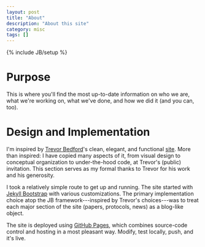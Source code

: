 ```yaml
---
layout: post
title: "About"
description: "About this site"
category: misc
tags: []
---
```

{% include JB/setup %}

# Purpose

This is where you'll find the most up-to-date information on who we are, what we're working on, what we've done, and how we did it (and you can, too).


# Design and Implementation

I'm inspired by [Trevor Bedford]'s clean, elegant, and functional [site][1]. More than inspired: I have copied many aspects of it, from visual design to conceptual organization to under-the-hood code, at Trevor's (public) invitation. This section serves as my formal thanks to Trevor for his work and his generosity.

I took a relatively simple route to get up and running. The site started with [Jekyll Bootstrap] with various customizations. The primary implementation choice atop the JB framework---inspired by Trevor's choices---was to treat each major section of the site (papers, protocols, news) as a blog-like object.

The site is deployed using [GitHub Pages], which combines source-code control and hosting in a most pleasant way. Modify, test locally, push, and it's live.


[Trevor Bedford]: http://bedford.io/team/trevor-bedford/
[1]: http://bedford.io
[Jekyll Bootstrap]: http://jekyllbootstrap.com
[GitHub Pages]: https://pages.github.com/

